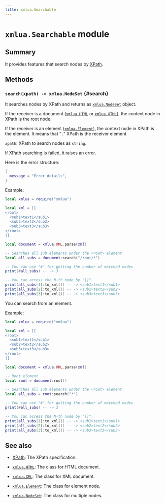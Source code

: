 ```yaml
---
title: xmlua.Searchable
---
```


# `xmlua.Searchable` module

## Summary

It provides features that search nodes by [XPath][xpath].

## Methods

### `search(xpath) -> xmlua.NodeSet` {#search}

It searches nodes by XPath and returns as [`xmlua.NodeSet`][node-set] object.

If the receiver is a document ([`xmlua.HTML`][html] or [`xmlua.XTML`][xml]), the context node in XPath is the root node.

If the receiver is an element ([`xmlua.Element`][element]), the context node in XPath is the element. It means that "`.`" XPath is the receiver element.

`xpath`: XPath to search nodes as `string`.

If XPath searching is failed, it raises an error.

Here is the error structure:

```lua
{
  message = "Error details",
}
```

Example:

```lua
local xmlua = require("xmlua")

local xml = [[
<root>
  <sub1>text1</sub1>
  <sub2>text2</sub2>
  <sub3>text3</sub3>
</root>
]]

local document = xmlua.XML.parse(xml)

-- Searches all sub elements under the <root> element
local all_subs = document:search("/root/*")

-- You can use "#" for getting the number of matched nodes
print(#all_subs) -- -> 3

-- You can access the N-th node by "[]".
print(all_subs[1]:to_xml()) -- -> <sub1>text1</sub1>
print(all_subs[2]:to_xml()) -- -> <sub2>text2</sub2>
print(all_subs[3]:to_xml()) -- -> <sub3>text3</sub3>
```

You can search from an element.

Example:

```lua
local xmlua = require("xmlua")

local xml = [[
<root>
  <sub1>text1</sub1>
  <sub2>text2</sub2>
  <sub3>text3</sub3>
</root>
]]

local document = xmlua.XML.parse(xml)

-- Root element
local root = document:root()

-- Searches all sub elements under the <root> element
local all_subs = root:search("*")

-- You can use "#" for getting the number of matched nodes
print(#all_subs) -- -> 3

-- You can access the N-th node by "[]".
print(all_subs[1]:to_xml()) -- -> <sub1>text1</sub1>
print(all_subs[2]:to_xml()) -- -> <sub2>text2</sub2>
print(all_subs[3]:to_xml()) -- -> <sub3>text3</sub3>
```

## See also

  * [XPath][xpath]: The XPath specification.

  * [`xmlua.HTML`][html]: The class for HTML document.

  * [`xmlua.XML`][xml]: The class for XML document.

  * [`xmlua.Element`][element]: The class for element node.

  * [`xmlua.NodeSet`][node-set]: The class for multiple nodes.

[xpath]:https://www.w3.org/TR/xpath/

[html]:html.html

[xml]:xml.html

[element]:element.html

[node-set]:node-set.html
